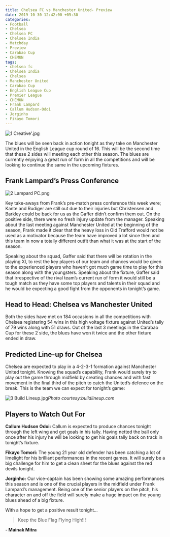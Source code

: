 ```yaml
---
title: Chelsea FC vs Manchester United- Preview
date: 2019-10-30 12:42:00 +05:30
categories:
- Football
- Chelsea
- Chelsea FC
- Chelsea India
- Matchday
- Preview
- Carabao Cup
- CHEMUN
tags:
- chelsea fc
- Chelsea India
- Chelsea
- Manchester United
- Carabao Cup
- English League Cup
- Premier League
- CHEMUN
- Frank Lampard
- Callum Hudson-Odoi
- Jorginho
- Fikayo Tomori
---
```


![1 Creative'.jpg](/uploads/1%20Creative'.jpg)

The blues will be seen back in action tonight as they take on Manchester United in the English League cup round of 16. This will be the second time that these 2   sides will meeting each other this season. The blues are currently enjoying a great run of form in all the competitions and will be looking to continue the same in the upcoming fixtures.

## Frank Lampard’s Press Conference

![2 Lampard PC.png](/uploads/2%20Lampard%20PC.png)

Key take-aways from Frank’s pre-match press conference this week were; Kante and Rudiger are still out due to their injuries but Christensen and Barkley could be back for us as the Gaffer didn’t confirm them out. On the positive side, there were no fresh injury update from the manager. Speaking about the last meeting against Manchester United at the beginning of the season, Frank made it clear that the heavy loss in Old Trafford would not be used as a motivator because the team have improved a lot since then and this team in now a totally different outfit than what it was at the start of the season.

Speaking about the squad, Gaffer said that there will be rotation in the playing XI, to rest the key players of our team and chances would be given to the experienced players who haven’t got much game time to play for this season along with the youngsters. Speaking about the fixture, Gaffer said that irrespective of the rival team’s current run of form it would still be a tough match as they have some top players and talents in their squad and he would be expecting a good fight from the opponents in tonight’s game.

## Head to Head: Chelsea vs Manchester United

Both the sides have met on 184 occasions in all the competitions with Chelsea registering 54 wins in this high voltage fixture against United’s tally of 79 wins along with 51 draws. Out of the last 3 meetings in the Carabao Cup for these 2 side, the blues have won it twice and the other fixture ended in draw.

## Predicted Line-up for Chelsea

Chelsea are expected to play in a 4-2-3-1 formation against Manchester United tonight. Knowing the squad’s capability, Frank would surely try to play out the game through midfield by creating chances and with fast movement in the final third of the pitch to catch the United’s defence on the break. This is the team we can expect for tonight’s game:

![3 Build Lineup.jpg](/uploads/3%20Build%20Lineup.jpg)*Photo courtesy:buildlineup.com*

## Players to Watch Out For

**Callum Hudson Odoi:** Callum is expected to produce chances tonight through the left wing and get goals in his tally. Having netted the ball only once after his injury he will be looking to get his goals tally back on track in tonight’s fixture.

**Fikayo Tomori:** The young 21 year old defender has been catching a lot of limelight for his brilliant performances in the recent games. It will surely be a big challenge for him to get a clean sheet for the blues against the red devils tonight.

**Jorginho:** Our vice-captain has been showing some amazing performances this season and is one of the crucial players in the midfield under Frank Lampard’s management. Being one of the senior players on the pitch, his character on and off the field will surely make a huge impact on the young blues ahead of a big fixture.

With a hope to get a positive result tonight... 

> Keep the Blue Flag Flying High!!!

**- Mainak Mitra**